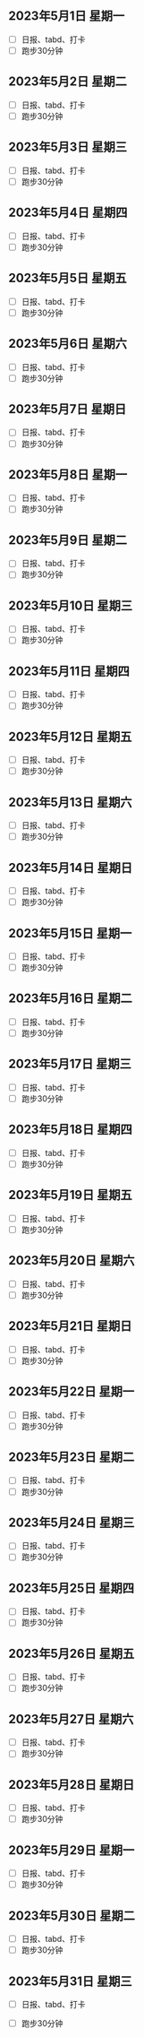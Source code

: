 
## 2023年5月1日 星期一

- [ ] 日报、tabd、打卡
- [ ] 跑步30分钟
        
## 2023年5月2日 星期二

- [ ] 日报、tabd、打卡
- [ ] 跑步30分钟
        
## 2023年5月3日 星期三

- [ ] 日报、tabd、打卡
- [ ] 跑步30分钟
        
## 2023年5月4日 星期四

- [ ] 日报、tabd、打卡
- [ ] 跑步30分钟
        
## 2023年5月5日 星期五

- [ ] 日报、tabd、打卡
- [ ] 跑步30分钟
        
## 2023年5月6日 星期六

- [ ] 日报、tabd、打卡
- [ ] 跑步30分钟
        
## 2023年5月7日 星期日

- [ ] 日报、tabd、打卡
- [ ] 跑步30分钟
        
## 2023年5月8日 星期一

- [ ] 日报、tabd、打卡
- [ ] 跑步30分钟
        
## 2023年5月9日 星期二

- [ ] 日报、tabd、打卡
- [ ] 跑步30分钟
        
## 2023年5月10日 星期三

- [ ] 日报、tabd、打卡
- [ ] 跑步30分钟
        
## 2023年5月11日 星期四

- [ ] 日报、tabd、打卡
- [ ] 跑步30分钟
        
## 2023年5月12日 星期五

- [ ] 日报、tabd、打卡
- [ ] 跑步30分钟
        
## 2023年5月13日 星期六

- [ ] 日报、tabd、打卡
- [ ] 跑步30分钟
        
## 2023年5月14日 星期日

- [ ] 日报、tabd、打卡
- [ ] 跑步30分钟
        
## 2023年5月15日 星期一

- [ ] 日报、tabd、打卡
- [ ] 跑步30分钟
        
## 2023年5月16日 星期二

- [ ] 日报、tabd、打卡
- [ ] 跑步30分钟
        
## 2023年5月17日 星期三

- [ ] 日报、tabd、打卡
- [ ] 跑步30分钟
        
## 2023年5月18日 星期四

- [ ] 日报、tabd、打卡
- [ ] 跑步30分钟
        
## 2023年5月19日 星期五

- [ ] 日报、tabd、打卡
- [ ] 跑步30分钟
        
## 2023年5月20日 星期六

- [ ] 日报、tabd、打卡
- [ ] 跑步30分钟
        
## 2023年5月21日 星期日

- [ ] 日报、tabd、打卡
- [ ] 跑步30分钟
        
## 2023年5月22日 星期一

- [ ] 日报、tabd、打卡
- [ ] 跑步30分钟
        
## 2023年5月23日 星期二

- [ ] 日报、tabd、打卡
- [ ] 跑步30分钟
        
## 2023年5月24日 星期三

- [ ] 日报、tabd、打卡
- [ ] 跑步30分钟
        
## 2023年5月25日 星期四

- [ ] 日报、tabd、打卡
- [ ] 跑步30分钟
        
## 2023年5月26日 星期五

- [ ] 日报、tabd、打卡
- [ ] 跑步30分钟
        
## 2023年5月27日 星期六

- [ ] 日报、tabd、打卡
- [ ] 跑步30分钟
        
## 2023年5月28日 星期日

- [ ] 日报、tabd、打卡
- [ ] 跑步30分钟
        
## 2023年5月29日 星期一

- [ ] 日报、tabd、打卡
- [ ] 跑步30分钟
        
## 2023年5月30日 星期二

- [ ] 日报、tabd、打卡
- [ ] 跑步30分钟
        
## 2023年5月31日 星期三

- [ ] 日报、tabd、打卡
- [ ] 跑步30分钟
        